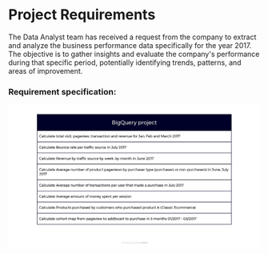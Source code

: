 # Project Requirements
The Data Analyst team has received a request from the company to extract and analyze the business performance data specifically for the year 2017. The objective is to gather insights and evaluate the company's performance during that specific period, potentially identifying trends, patterns, and areas of improvement.

### Requirement specification:
![Alt text](requirements.jpg)
